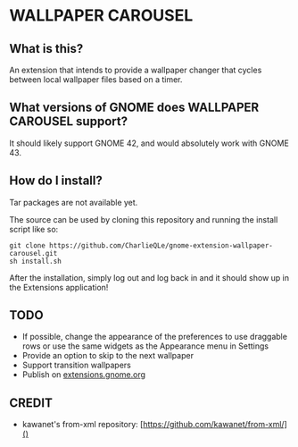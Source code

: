 # WALLPAPER CAROUSEL

## What is this?

An extension that intends to provide a wallpaper changer that cycles between local wallpaper files based on a timer.

## What versions of GNOME does WALLPAPER CAROUSEL support?

It should likely support GNOME 42, and would absolutely work with GNOME 43.

## How do I install?

Tar packages are not available yet.

The source can be used by cloning this repository and running the install script like so:

```
git clone https://github.com/CharlieQLe/gnome-extension-wallpaper-carousel.git
sh install.sh
```

After the installation, simply log out and log back in and it should show up in the Extensions application!

## TODO

* If possible, change the appearance of the preferences to use draggable rows or use the same widgets as the Appearance menu in Settings
* Provide an option to skip to the next wallpaper
* Support transition wallpapers
* Publish on [extensions.gnome.org]()

## CREDIT

* kawanet's from-xml repository: [https://github.com/kawanet/from-xml/]()